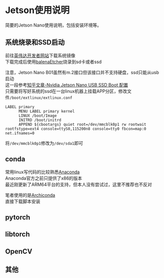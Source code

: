# Jetson使用说明

简要的Jetson Nano使用说明，包括安装环境等。

## 系统烧录和SSD启动

前往[英伟达开发者网站](https://developer.nvidia.com/embedded/downloads)下载系统镜像  
下载完成后使用[balenaEtcher](https://www.balena.io/etcher/)烧录到sd卡或者ssd

注意，Jetson Nano B01虽然有m.2接口但该接口并不支持硬盘，ssd只能从usb启动  
这一段参考[知乎文章-Nvidia Jetson Nano USB SSD Boot 配置](https://zhuanlan.zhihu.com/p/346736716)  
只需要将写好系统的ssd在一台linux机器上挂载APP分区，修改文件`/boot/extlinux/extlinux.conf`  

```
LABEL primary
      MENU LABEL primary kernel
      LINUX /boot/Image
      INITRD /boot/initrd
      APPEND ${cbootargs} quiet root=/dev/mmcblk0p1 rw rootwait rootfstype=ext4 console=ttyS0,115200n8 console=tty0 fbcon=map:0 net.ifnames=0
```

将`/dev/mmcblk0p1`修改为`/dev/sda1`即可

## conda

常用linux写代码的比较熟悉[Anaconda](https://www.anaconda.com/products/individual)  
Anaconda官方之前只提供了x86的版本  
最近刚更新了ARM64平台的支持，但本人没有尝试过，这里不推荐也不反对

笔者使用的是[Archiconda](https://github.com/Archiconda/build-tools)  
直接下载脚本安装  

## pytorch

## libtorch

## OpenCV

## 其他


